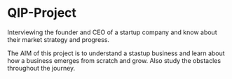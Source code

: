 # QIP-Project
Interviewing the founder and CEO of a startup company and know about their market strategy and progress.

The AIM of this project is to understand a stastup business and learn about how a business emerges from scratch and grow.
Also study the obstacles throughout the journey. 
